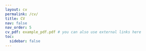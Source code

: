 ```yaml
---
layout: cv
permalink: /cv/
title: CV
nav: false
nav_order: 5
cv_pdf: example_pdf.pdf # you can also use external links here
toc:
  sidebar: false
---
```

